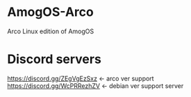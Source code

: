 # AmogOS-Arco
Arco Linux edition of AmogOS
# Discord servers
https://discord.gg/ZEgVgEzSxz <- arco ver support
https://discord.gg/WcPRRezhZV <- debian ver support server
